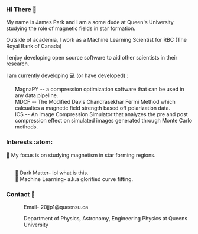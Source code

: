### Hi There 👋
My name is James Park and I am a some dude at Queen's University studying the role of magnetic fields in star formation. 

Outside of academia, I work as a Machine Learning Scientist for RBC (The Royal Bank of Canada)

I enjoy developing open source software to aid other scientists in their research. 

I am currently developing :computer: (or have developed) :
<ol>  
     MagnaPY -- a compression optimization software that can be used in any data pipeline.
    <br>
     MDCF -- The Modified Davis Chandrasekhar Fermi Method which calcualtes a magnetic field strength based off polarization data.
    <br> 
     ICS -- An Image Compression Simulator that analyzes the pre and post compression effect on simulated images generated through Monte Carlo methods.
</ol>

### Interests :atom:
🔭 My focus is on studying magnetism in star forming regions.
<ol> 
    <br>
    🌱 Dark Matter- lol what is this.
    <br>
    🌱 Machine Learning- a.k.a glorified curve fitting.
    <br>
</ol>

### Contact :bookmark_tabs: 
<ol>
    <ul>Email- 20jjp1@queensu.ca </ul>   
    <ul>Department of Physics, Astronomy, Engineering Physics at Queens University</ul>
</ol>
